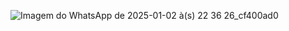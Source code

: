 ![Imagem do WhatsApp de 2025-01-02 à(s) 22 36 26_cf400ad0](https://github.com/user-attachments/assets/0a5c4e4d-d749-480a-b38c-68c71f18b263)
